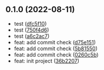 ## 0.1.0 (2022-08-11)

* test ([dfc5f10](https://github.com/Memovo/q-k.react/commit/dfc5f10))
* test ([750f4d6](https://github.com/Memovo/q-k.react/commit/750f4d6))
* test ([a6c2ac7](https://github.com/Memovo/q-k.react/commit/a6c2ac7))
* feat: add commit check ([d75e151](https://github.com/Memovo/q-k.react/commit/d75e151))
* feat: add commit check ([5b81550](https://github.com/Memovo/q-k.react/commit/5b81550))
* feat: add commit check ([0260c5b](https://github.com/Memovo/q-k.react/commit/0260c5b))
* feat: init project ([36b2207](https://github.com/Memovo/q-k.react/commit/36b2207))



